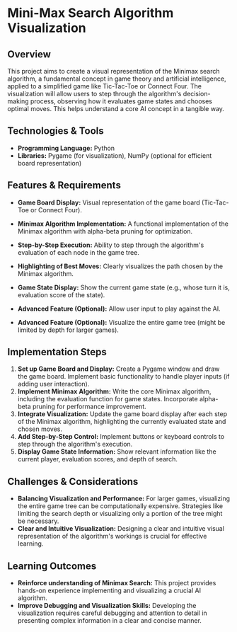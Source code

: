 # Mini-Max Search Algorithm Visualization

## Overview

This project aims to create a visual representation of the Minimax search algorithm, a fundamental concept in game theory and artificial intelligence, applied to a simplified game like Tic-Tac-Toe or Connect Four.  The visualization will allow users to step through the algorithm's decision-making process, observing how it evaluates game states and chooses optimal moves. This helps understand a core AI concept in a tangible way.

## Technologies & Tools

- **Programming Language:** Python
- **Libraries:** Pygame (for visualization), NumPy (optional for efficient board representation)


## Features & Requirements

- **Game Board Display:**  Visual representation of the game board (Tic-Tac-Toe or Connect Four).
- **Minimax Algorithm Implementation:**  A functional implementation of the Minimax algorithm with alpha-beta pruning for optimization.
- **Step-by-Step Execution:** Ability to step through the algorithm's evaluation of each node in the game tree.
- **Highlighting of Best Moves:**  Clearly visualizes the path chosen by the Minimax algorithm.
- **Game State Display:**  Show the current game state (e.g., whose turn it is, evaluation score of the state).

- **Advanced Feature (Optional):**  Allow user input to play against the AI.
- **Advanced Feature (Optional):**  Visualize the entire game tree (might be limited by depth for larger games).


## Implementation Steps

1. **Set up Game Board and Display:** Create a Pygame window and draw the game board.  Implement basic functionality to handle player inputs (if adding user interaction).
2. **Implement Minimax Algorithm:**  Write the core Minimax algorithm, including the evaluation function for game states.  Incorporate alpha-beta pruning for performance improvement.
3. **Integrate Visualization:** Update the game board display after each step of the Minimax algorithm, highlighting the currently evaluated state and chosen moves.
4. **Add Step-by-Step Control:** Implement buttons or keyboard controls to step through the algorithm's execution.
5. **Display Game State Information:** Show relevant information like the current player, evaluation scores, and depth of search.


## Challenges & Considerations

- **Balancing Visualization and Performance:**  For larger games, visualizing the entire game tree can be computationally expensive.  Strategies like limiting the search depth or visualizing only a portion of the tree might be necessary.
- **Clear and Intuitive Visualization:**  Designing a clear and intuitive visual representation of the algorithm's workings is crucial for effective learning.


## Learning Outcomes

- **Reinforce understanding of Minimax Search:**  This project provides hands-on experience implementing and visualizing a crucial AI algorithm.
- **Improve Debugging and Visualization Skills:**  Developing the visualization requires careful debugging and attention to detail in presenting complex information in a clear and concise manner.

